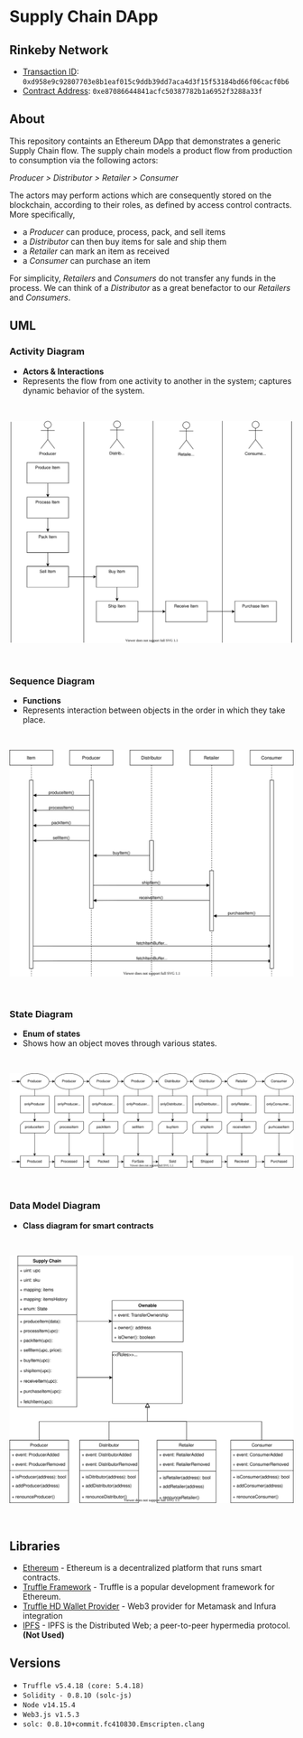 # Supply Chain DApp

## Rinkeby Network

* [Transaction ID](https://rinkeby.etherscan.io/tx/0xd958e9c92807703e8b1eaf015c9ddb39dd7aca4d3f15f53184bd66f06cacf0b6): `` 0xd958e9c92807703e8b1eaf015c9ddb39dd7aca4d3f15f53184bd66f06cacf0b6 ``
* [Contract Address](https://rinkeby.etherscan.io/address/0xe87086644841acfc50387782b1a6952f3288a33f): `` 0xe87086644841acfc50387782b1a6952f3288a33f  ``

## About
This repository containts an Ethereum DApp that demonstrates a generic Supply Chain flow. The supply chain models a product flow from production to consumption via the following actors:  

*Producer > Distributor > Retailer > Consumer*  
 
 The actors may perform actions which are consequently stored on the blockchain, according to their roles, as defined by access control contracts. More specifically,  
 
 * a *Producer* can produce, process, pack, and sell items
 * a *Distributor* can then buy items for sale and ship them 
 * a *Retailer* can mark an item as received 
 * a *Consumer* can purchase an item
 
 For simplicity, *Retailers* and *Consumers* do not transfer any funds in the process. We can think of a *Distributor* as a great benefactor to our *Retailers* and *Consumers*.

## UML

### Activity Diagram

* **Actors & Interactions**
* Represents the flow from one activity to another in the system; captures dynamic behavior of the system.

<br>

![Acitivty Diagram](/uml/activity-diagram.svg)

<br>

### Sequence Diagram 

* **Functions**
* Represents interaction between objects in the order in which they take place.

<br>

![Sequence Diagram](/uml/sequence-diagram.svg)

<br>


### State Diagram 

* **Enum of states**
* Shows how an object moves through various states.

<br>

![State Diagram](/uml/state-diagram.svg)

<br>


### Data Model Diagram

* **Class diagram for smart contracts**

<br>

![Data Model Diagram](/uml/data-model-diagram.svg)

<br>

## Libraries

* [Ethereum](https://www.ethereum.org/) - Ethereum is a decentralized platform that runs smart contracts.
* [Truffle Framework](http://truffleframework.com/) - Truffle is a popular development framework for Ethereum.
* [Truffle HD Wallet Provider](https://www.npmjs.com/package/truffle-hdwallet-provider) - Web3 provider for Metamask and Infura integration
* [IPFS](https://ipfs.io/) - IPFS is the Distributed Web; a peer-to-peer hypermedia protocol. **(Not Used)**

## Versions

* ``Truffle v5.4.18 (core: 5.4.18)``
* ``Solidity - 0.8.10 (solc-js)``
* ``Node v14.15.4``
* ``Web3.js v1.5.3``
* ``solc: 0.8.10+commit.fc410830.Emscripten.clang``